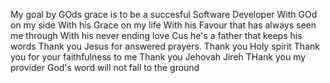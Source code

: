 My goal by GOds grace is to be a succesful Software Developer
With GOd on my side 
With his Grace on my life
With his Favour that has always seen me through
With his never ending love 
Cus he's a father that keeps his words
Thank you Jesus for answered prayers. 
Thank you Holy spirit
Thank you for your faithfulness to me 
Thank you Jehovah Jireh
THank you my provider
God's word will not fall to the ground 

